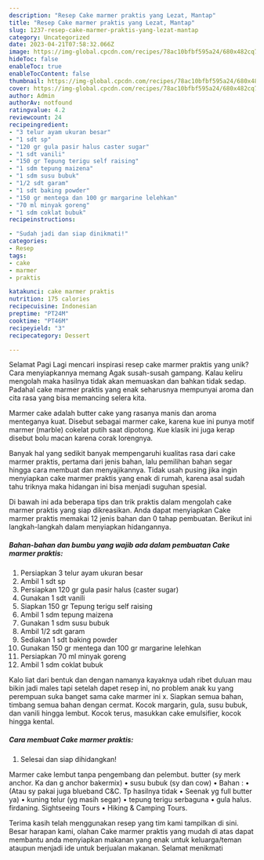 ```yaml
---
description: "Resep Cake marmer praktis yang Lezat, Mantap"
title: "Resep Cake marmer praktis yang Lezat, Mantap"
slug: 1237-resep-cake-marmer-praktis-yang-lezat-mantap
category: Uncategorized
date: 2023-04-21T07:58:32.066Z
image: https://img-global.cpcdn.com/recipes/78ac10bfbf595a24/680x482cq70/cake-marmer-praktis-foto-resep-utama.jpg
hideToc: false
enableToc: true
enableTocContent: false
thumbnail: https://img-global.cpcdn.com/recipes/78ac10bfbf595a24/680x482cq70/cake-marmer-praktis-foto-resep-utama.jpg
cover: https://img-global.cpcdn.com/recipes/78ac10bfbf595a24/680x482cq70/cake-marmer-praktis-foto-resep-utama.jpg
author: Admin
authorAv: notfound
ratingvalue: 4.2
reviewcount: 24
recipeingredient:
- "3 telur ayam ukuran besar"
- "1 sdt sp"
- "120 gr gula pasir halus caster sugar"
- "1 sdt vanili"
- "150 gr Tepung terigu self raising"
- "1 sdm tepung maizena"
- "1 sdm susu bubuk"
- "1/2 sdt garam"
- "1 sdt baking powder"
- "150 gr mentega dan 100 gr margarine lelehkan"
- "70 ml minyak goreng"
- "1 sdm coklat bubuk"
recipeinstructions:

- "Sudah jadi dan siap dinikmati!"
categories:
- Resep
tags:
- cake
- marmer
- praktis

katakunci: cake marmer praktis 
nutrition: 175 calories
recipecuisine: Indonesian
preptime: "PT24M"
cooktime: "PT46M"
recipeyield: "3"
recipecategory: Dessert

---
```



Selamat Pagi Lagi mencari inspirasi resep cake marmer praktis yang unik? Cara menyiapkannya memang Agak susah-susah gampang. Kalau keliru mengolah maka hasilnya tidak akan memuaskan dan bahkan tidak sedap. Padahal cake marmer praktis yang enak seharusnya mempunyai aroma dan cita rasa yang bisa memancing selera kita.


Marmer cake adalah butter cake yang rasanya manis dan aroma menteganya kuat. Disebut sebagai marmer cake, karena kue ini punya motif marmer (marble) cokelat putih saat dipotong. Kue klasik ini juga kerap disebut bolu macan karena corak lorengnya.

Banyak hal yang sedikit banyak mempengaruhi kualitas rasa dari cake marmer praktis, pertama dari jenis bahan, lalu pemilihan bahan segar hingga cara membuat dan menyajikannya. Tidak usah pusing jika ingin menyiapkan cake marmer praktis yang enak di rumah, karena asal sudah tahu triknya maka hidangan ini bisa menjadi suguhan spesial.


Di bawah ini ada beberapa tips dan trik praktis dalam mengolah cake marmer praktis yang siap dikreasikan. Anda dapat menyiapkan Cake marmer praktis memakai 12 jenis bahan dan 0 tahap pembuatan. Berikut ini langkah-langkah dalam menyiapkan hidangannya.

<!--inarticleads1-->

##### Bahan-bahan dan bumbu yang wajib ada dalam pembuatan Cake marmer praktis:

1. Persiapkan 3 telur ayam ukuran besar
1. Ambil 1 sdt sp
1. Persiapkan 120 gr gula pasir halus (caster sugar)
1. Gunakan 1 sdt vanili
1. Siapkan 150 gr Tepung terigu self raising
1. Ambil 1 sdm tepung maizena
1. Gunakan 1 sdm susu bubuk
1. Ambil 1/2 sdt garam
1. Sediakan 1 sdt baking powder
1. Gunakan 150 gr mentega dan 100 gr margarine lelehkan
1. Persiapkan 70 ml minyak goreng
1. Ambil 1 sdm coklat bubuk


Kalo liat dari bentuk dan dengan namanya kayaknya udah ribet duluan mau bikin jadi males tapi setelah dapet resep ini, no problem anak ku yang perempuan suka banget sama cake marmer ini x. Siapkan semua bahan, timbang semua bahan dengan cermat. Kocok margarin, gula, susu bubuk, dan vanili hingga lembut. Kocok terus, masukkan cake emulsifier, kocok hingga kental. 

<!--inarticleads2-->

##### Cara membuat Cake marmer praktis:


1. Selesai dan siap dihidangkan!

Marmer cake lembut tanpa pengembang dan pelembut. butter (sy merk anchor. Ka dan g anchor bakermix) • susu bubuk (sy dan cow) • Bahan : • (Atau sy pakai juga blueband C&amp;C. Tp hasilnya tidak • Seenak yg full butter ya) • kuning telur (yg masih segar) • tepung terigu serbaguna • gula halus. firdaning. Sightseeing Tours • Hiking &amp; Camping Tours. 

Terima kasih telah menggunakan resep yang tim kami tampilkan di sini. Besar harapan kami, olahan Cake marmer praktis yang mudah di atas dapat membantu anda menyiapkan makanan yang enak untuk keluarga/teman ataupun menjadi ide untuk berjualan makanan. Selamat menikmati
